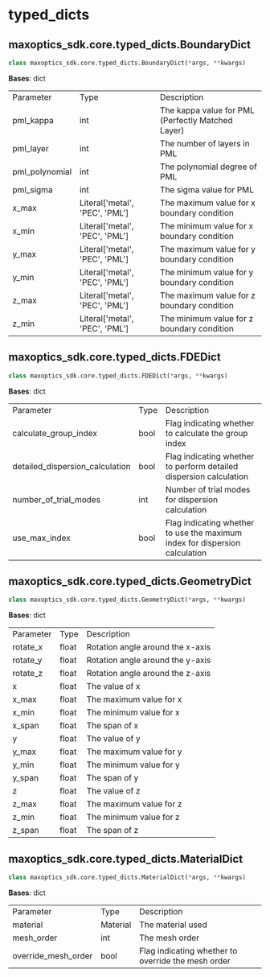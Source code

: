 # typed_dicts

## maxoptics_sdk.core.typed_dicts.BoundaryDict
```py
class maxoptics_sdk.core.typed_dicts.BoundaryDict(*args, **kwargs)
```
__Bases__: dict

<table>
  <tr>
    <td>Parameter</td>
    <td>Type</td>
    <td>Description</td>
  </tr>
  <tr>
    <td>pml_kappa</td>
    <td>int</td>
    <td>The kappa value for PML (Perfectly Matched Layer)</td>
  </tr>
  <tr>
    <td>pml_layer</td>
    <td>int</td>
    <td>The number of layers in PML</td>
  </tr>
  <tr>
    <td>pml_polynomial</td>
    <td>int</td>
    <td>The polynomial degree of PML</td>
  </tr>
  <tr>
    <td>pml_sigma</td>
    <td>int</td>
    <td>The sigma value for PML</td>
  </tr>
  <tr>
    <td>x_max</td>
    <td>Literal['metal', 'PEC', 'PML']</td>
    <td>The maximum value for x boundary condition</td>
  </tr>
  <tr>
    <td>x_min</td>
    <td>Literal['metal', 'PEC', 'PML']</td>
    <td>The minimum value for x boundary condition</td>
  </tr>
  <tr>
    <td>y_max</td>
    <td>Literal['metal', 'PEC', 'PML']</td>
    <td>The maximum value for y boundary condition</td>
  </tr>
  <tr>
    <td>y_min</td>
    <td>Literal['metal', 'PEC', 'PML']</td>
    <td>The minimum value for y boundary condition</td>
  </tr>
  <tr>
    <td>z_max</td>
    <td>Literal['metal', 'PEC', 'PML']</td>
    <td>The maximum value for z boundary condition</td>
  </tr>
  <tr>
    <td>z_min</td>
    <td>Literal['metal', 'PEC', 'PML']</td>
    <td>The minimum value for z boundary condition</td>
  </tr>
</table>


## maxoptics_sdk.core.typed_dicts.FDEDict

```py
class maxoptics_sdk.core.typed_dicts.FDEDict(*args, **kwargs)
```

__Bases__: dict

<table>
  <tr>
    <td>Parameter</td>
    <td>Type</td>
    <td>Description</td>
  </tr>
  <tr>
    <td>calculate_group_index</td>
    <td>bool</td>
    <td>Flag indicating whether to calculate the group index</td>
  </tr>
  <tr>
    <td>detailed_dispersion_calculation</td>
    <td>bool</td>
    <td>Flag indicating whether to perform detailed dispersion calculation</td>
  </tr>
  <tr>
    <td>number_of_trial_modes</td>
    <td>int</td>
    <td>Number of trial modes for dispersion calculation</td>
  </tr>
  <tr>
    <td>use_max_index</td>
    <td>bool</td>
    <td>Flag indicating whether to use the maximum index for dispersion calculation</td>
  </tr>
</table>

## maxoptics_sdk.core.typed_dicts.GeometryDict

```py
class maxoptics_sdk.core.typed_dicts.GeometryDict(*args, **kwargs)
```

**Bases**: dict

<table>
  <tr>
    <td>Parameter</td>
    <td>Type</td>
    <td>Description</td>
  </tr>
  <tr>
    <td>rotate_x</td>
    <td>float</td>
    <td>Rotation angle around the x-axis</td>
  </tr>
  <tr>
    <td>rotate_y</td>
    <td>float</td>
    <td>Rotation angle around the y-axis</td>
  </tr>
  <tr>
    <td>rotate_z</td>
    <td>float</td>
    <td>Rotation angle around the z-axis</td>
  </tr>
  <tr>
    <td>x</td>
    <td>float</td>
    <td>The value of x</td>
  </tr>
  <tr>
    <td>x_max</td>
    <td>float</td>
    <td>The maximum value for x</td>
  </tr>
  <tr>
    <td>x_min</td>
    <td>float</td>
    <td>The minimum value for x</td>
  </tr>
  <tr>
    <td>x_span</td>
    <td>float</td>
    <td>The span of x</td>
  </tr>
  <tr>
    <td>y</td>
    <td>float</td>
    <td>The value of y</td>
  </tr>
  <tr>
    <td>y_max</td>
    <td>float</td>
    <td>The maximum value for y</td>
  </tr>
  <tr>
    <td>y_min</td>
    <td>float</td>
    <td>The minimum value for y</td>
  </tr>
  <tr>
    <td>y_span</td>
    <td>float</td>
    <td>The span of y</td>
  </tr>
  <tr>
    <td>z</td>
    <td>float</td>
    <td>The value of z</td>
  </tr>
  <tr>
    <td>z_max</td>
    <td>float</td>
    <td>The maximum value for z</td>
  </tr>
  <tr>
    <td>z_min</td>
    <td>float</td>
    <td>The minimum value for z</td>
  </tr>
  <tr>
    <td>z_span</td>
    <td>float</td>
    <td>The span of z</td>
  </tr>
</table>


## maxoptics_sdk.core.typed_dicts.MaterialDict

```py
class maxoptics_sdk.core.typed_dicts.MaterialDict(*args, **kwargs)
```

__Bases__: dict

<table>
  <tr>
    <td>Parameter</td>
    <td>Type</td>
    <td>Description</td>
  </tr>
  <tr>
    <td>material</td>
    <td>Material</td>
    <td>The material used</td>
  </tr>
  <tr>
    <td>mesh_order</td>
    <td>int</td>
    <td>The mesh order</td>
  </tr>
  <tr>
    <td>override_mesh_order</td>
    <td>bool</td>
    <td>Flag indicating whether to override the mesh order</td>
  </tr>
</table>
